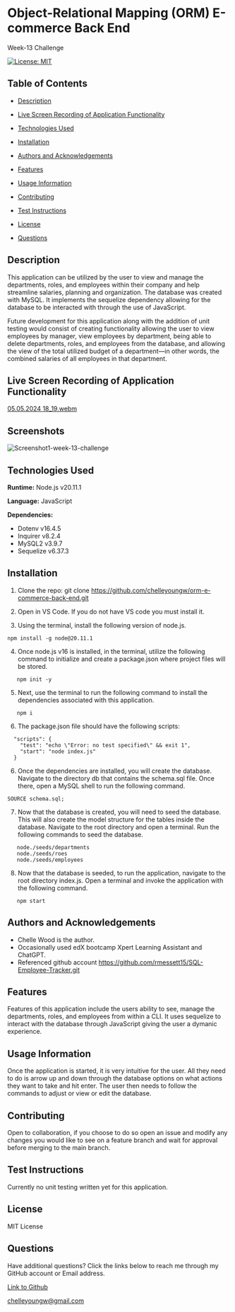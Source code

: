 # Object-Relational Mapping (ORM) E-commerce Back End
Week-13 Challenge

[![License: MIT](https://img.shields.io/badge/License-MIT-blue.svg)](https://opensource.org/licenses/MIT)

## Table of Contents

 * [Description](#description)

 * [Live Screen Recording of Application Functionality](#live-screen-recording-of-application-functionality)

 * [Technologies Used](#technologies-used)

 * [Installation](#installation)

 * [Authors and Acknowledgements](#authors-and-acknowledgements)

 * [Features](#features)

 * [Usage Information](#usage-information)

 * [Contributing](#contributing)

 * [Test Instructions](#test-instructions)

 * [License](#license)

 * [Questions](#questions)

## Description

This application can be utilized by the user to view and manage the departments, roles, and employees within their company and help streamline salaries, planning and organization. The database was created with MySQL. It implements the sequelize dependency allowing for the database to be interacted with through the use of JavaScript. 

Future development for this application along with the addition of unit testing would consist of creating functionality allowing the user to view employees by manager, view employees by department, being able to delete departments, roles, and employees from the database, and allowing the view of the total utilized budget of a department—in other words, the combined salaries of all employees in that department.

## Live Screen Recording of Application Functionality

[05.05.2024 18_19.webm](https://github.com/chelleyoungw/employee-tracker/assets/153236313/3b695f38-2dbe-4b22-b4e3-54684821c742)

## Screenshots

![Screenshot1-week-13-challenge](./assets/images/)

## Technologies Used

**Runtime:** Node.js v20.11.1

**Language:** JavaScript

**Dependencies:**

- Dotenv v16.4.5
- Inquirer v8.2.4
- MySQL2 v3.9.7
- Sequelize v6.37.3

## Installation

1. Clone the repo:
   git clone https://github.com/chelleyoungw/orm-e-commerce-back-end.git

2. Open in VS Code. If you do not have VS code you must install it.

3. Using the terminal, install the following version of node.js.
```
npm install -g node@20.11.1
```
4. Once node.js v16 is installed, in the terminal, utilize the following command to initialize and create a package.json where project files will be stored.
```
   npm init -y 
```

5. Next, use the terminal to run the following command to install the dependencies associated with this application.
```
   npm i
```
6. The package.json file should have the following scripts:
```
  "scripts": {
    "test": "echo \"Error: no test specified\" && exit 1",
    "start": "node index.js"
  }
```
6. Once the dependencies are installed, you will create the database. Navigate to the directory db that contains the schema.sql file. Once there, open a MySQL shell to run the following command.
```
SOURCE schema.sql;
```
7. Now that the database is created, you will need to seed the database. This will also create the model structure for the tables inside the database. Navigate to the root directory and open a terminal. Run the following commands to seed the database.
```
   node./seeds/departments
   node./seeds/roes
   node./seeds/employees
   ```
8. Now that the database is seeded, to run the application, navigate to the root directory index.js. Open a terminal and invoke the application with the following command.
```
   npm start
```

## Authors and Acknowledgements

- Chelle Wood is the author.
- Occasionally used edX bootcamp Xpert Learning Assistant and ChatGPT. 
- Referenced github account https://github.com/rmessett15/SQL-Employee-Tracker.git

## Features

Features of this application include the users ability to see, manage the departments, roles, and employees from within a CLI. It uses sequelize to interact with the database through JavaScript giving the user a dymanic experience.

## Usage Information

Once the application is started, it is very intuitive for the user. All they need to do is arrow up and down through the database options on what actions they want to take and hit enter. The user then needs to follow the commands to adjust or view or edit the database.

## Contributing

Open to collaboration, if you choose to do so open an issue and modify any changes you would like to see on a feature branch and wait for approval before merging to the main branch.

## Test Instructions

Currently no unit testing written yet for this application.

## License

MIT License

## Questions

Have additional questions? Click the links below to reach me through my GitHub account or Email address.

[Link to Github](https://github.com/chelleyoungw)

<a href="mailto:chelleyoungw@gmail.com">chelleyoungw@gmail.com</a>